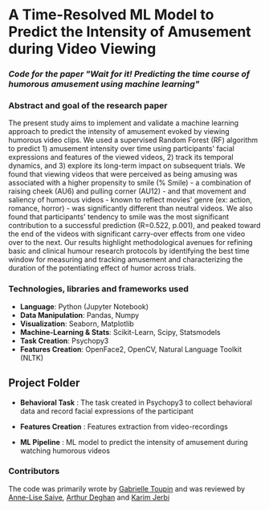 # A Time-Resolved ML Model to Predict the Intensity of Amusement during Video Viewing

### *Code for the paper "Wait for it! Predicting the time course of humorous amusement using machine learning"*

### Abstract and goal of the research paper
The present study aims to implement and validate a machine learning approach to predict the intensity of amusement evoked by viewing humorous video clips. We used a supervised Random Forest (RF) algorithm to predict 1) amusement intensity over time using participants' facial expressions and features of the viewed videos, 2) track its temporal dynamics, and 3) explore its long-term impact on subsequent trials. We found that viewing videos that were perceived as being amusing was associated with a higher propensity to smile (% Smile) - a combination of raising cheek (AU6) and pulling corner (AU12) - and that movement and saliency of humorous videos - known to reflect movies' genre (ex: action, romance, horror) - was significantly different than neutral videos. We also found that participants' tendency to smile was the most significant contribution to a successful prediction (R=0.522, p.001), and peaked toward the end of the videos with significant carry-over effects from one video over to the next. Our results highlight methodological avenues for refining basic and clinical humour research protocols by identifying the best time window for measuring and tracking amusement and characterizing the duration of the potentiating effect of humor across trials.

### Technologies, libraries and frameworks used
- **Language**: Python (Jupyter Notebook)
- **Data Manipulation**: Pandas, Numpy
- **Visualization**: Seaborn, Matplotlib
- **Machine-Learning & Stats**: Scikit-Learn, Scipy, Statsmodels
- **Task Creation**: Psychopy3
- **Features Creation**: OpenFace2, OpenCV, Natural Language Toolkit (NLTK)

## Project Folder

-   **Behavioral Task** : The task created in Psychopy3 to collect behavioral data and record facial expressions of the participant

-   **Features Creation** : Features extraction from video-recordings

-   **ML Pipeline** : ML model to predict the intensity of amusement during watching humorous videos

### Contributors
The code was primarily wrote by [Gabrielle Toupin](https://github.com/Rammen/) and was reviewed by [Anne-Lise Saive](https://github.com/annelisesaive), [Arthur Deghan](https://github.com/arthurdehgan) and [Karim Jerbi](https://github.com/k-jerbi)
